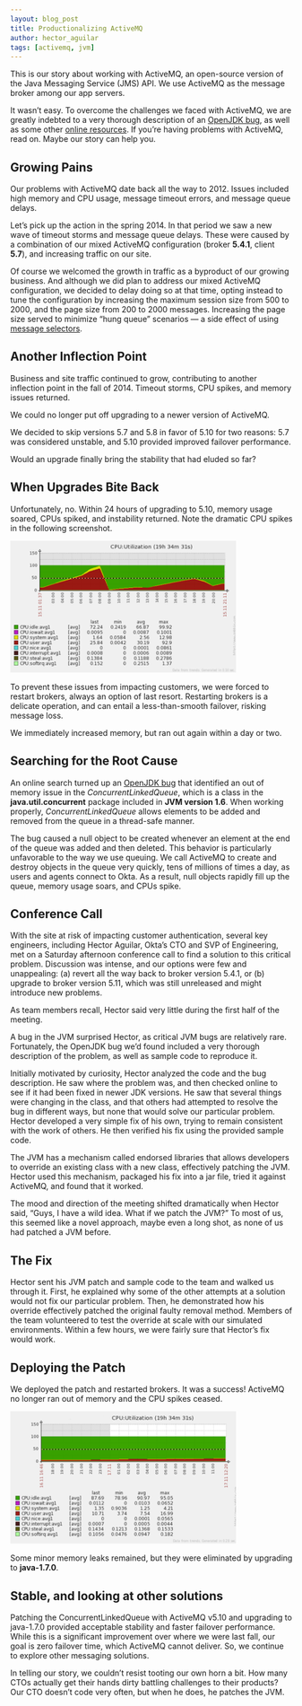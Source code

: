 ```yaml
---
layout: blog_post
title: Productionalizing ActiveMQ
author: hector_aguilar 
tags: [activemq, jvm]
---
```


This is our story about working with ActiveMQ, an open-source version of the Java Messaging Service (JMS) API. We use ActiveMQ as the message broker among our app servers.

It wasn’t easy. To overcome the challenges we faced with ActiveMQ, we are greatly indebted to a very thorough description of an [OpenJDK bug](https://bugs.openjdk.java.net/browse/JDK-8054446), as well as some other [online resources](https://svn.apache.org/repos/asf/harmony/standard/classlib/trunk/modules/concurrent/src/main/java/java/util/concurrent/ConcurrentLinkedQueue.java). If you’re having problems with ActiveMQ, read on. Maybe our story can help you.

## Growing Pains

Our problems with ActiveMQ date back all the way to 2012. Issues included high memory and CPU usage, message timeout errors, and message queue delays.

Let’s pick up the action in the spring 2014. In that period we saw a new wave of timeout storms and message queue delays. These were caused by a combination of our mixed ActiveMQ configuration (broker **5.4.1**, client **5.7**), and increasing traffic on our site.

Of course we welcomed the growth in traffic as a byproduct of our growing business. And although we did plan to address our mixed ActiveMQ configuration, we decided to delay doing so at that time, opting instead to tune the configuration by increasing the maximum session size from 500 to 2000, and the page size from 200 to 2000 messages. Increasing the page size served to minimize “hung queue” scenarios — a side effect of using [message selectors](http://docs.oracle.com/cd/E19798-01/821-1841/bncer/index.html).

## Another Inflection Point

Business and site traffic continued to grow, contributing to another inflection point in the fall of 2014. Timeout storms, CPU spikes, and memory issues returned.

We could no longer put off upgrading to a newer version of ActiveMQ.

We decided to skip versions 5.7 and 5.8 in favor of 5.10 for two reasons: 5.7 was considered unstable, and 5.10 provided improved failover performance.

Would an upgrade finally bring the stability that had eluded so far?

## When Upgrades Bite Back

Unfortunately, no. Within 24 hours of upgrading to 5.10, memory usage soared, CPUs spiked, and instability returned. Note the dramatic CPU spikes in the following screenshot.

<img style="width:80%" src="/assets/img/2015-05-08-productionalizing-active-mq-cpu-graph-1.png" alt="Active MQ CPU">

To prevent these issues from impacting customers, we were forced to restart brokers, always an option of
last resort. Restarting brokers is a delicate operation, and can entail a less-than-smooth failover,
risking message loss.

We immediately increased memory, but ran out again within a day or two.

## Searching for the Root Cause

An online search turned up an [OpenJDK bug](https://bugs.openjdk.java.net/browse/JDK-8054446) that identified an out of memory issue in the
_ConcurrentLinkedQueue_, which is a class in the **java.util.concurrent** package included in **JVM version 1.6**.
When working properly, _ConcurrentLinkedQueue_ allows elements to be added and removed from the queue in a
thread-safe manner.

The bug caused a null object to be created whenever an element at the end of the queue was added and
then deleted. This behavior is particularly unfavorable to the way we use queuing. We call ActiveMQ
to create and destroy objects in the queue very quickly, tens of millions of times a day, as users
and agents connect to Okta. As a result, null objects rapidly fill up the queue, memory usage soars,
and CPUs spike.

## Conference Call

With the site at risk of impacting customer authentication, several key engineers, including Hector
Aguilar, Okta’s CTO and SVP of Engineering, met on a Saturday afternoon conference call to find a
solution to this critical problem. Discussion was intense, and our options were few and unappealing:
(a) revert all the way back to broker version 5.4.1, or (b) upgrade to broker version 5.11, which
was still unreleased and might introduce new problems.

As team members recall, Hector said very little during the first half of the meeting.

A bug in the JVM surprised Hector, as critical JVM bugs are relatively rare. Fortunately, the
OpenJDK bug we’d found included a very thorough description of the problem, as well as sample code
to reproduce it.

Initially motivated by curiosity, Hector analyzed the code and the bug description. He saw where the
problem was, and then checked online to see if it had been fixed in newer JDK versions. He saw that
several things were changing in the class, and that others had attempted to resolve the bug in
different ways, but none that would solve our particular problem. Hector developed a very simple fix
of his own, trying to remain consistent with the work of others. He then verified his fix using the
provided sample code.

The JVM has a mechanism called endorsed libraries that allows developers to override an existing
class with a new class, effectively patching the JVM. Hector used this mechanism, packaged his fix
into a jar file, tried it against ActiveMQ, and found that it worked.

The mood and direction of the meeting shifted dramatically when Hector said, “Guys, I have a wild
idea. What if we patch the JVM?” To most of us, this seemed like a novel approach, maybe even a long
shot, as none of us had patched a JVM before.

## The Fix

Hector sent his JVM patch and sample code to the team and walked us through it. First, he explained
why some of the other attempts at a solution would not fix our particular problem. Then, he
demonstrated how his override effectively patched the original faulty removal method. Members of the
team volunteered to test the override at scale with our simulated environments. Within a few hours,
we were fairly sure that Hector’s fix would work.

## Deploying the Patch

We deployed the patch and restarted brokers. It was a success! ActiveMQ no longer ran out of memory
and the CPU spikes ceased.

<img style="width:80%" src="/assets/img/2015-05-08-productionalizing-active-mq-cpu-graph-2.png" alt="Active MQ CPU">

Some minor memory leaks remained, but they were eliminated by upgrading to **java-1.7.0**.

## Stable, and looking at other solutions

Patching the ConcurrentLinkedQueue with ActiveMQ v5.10 and upgrading to java-1.7.0 provided
acceptable stability and faster failover performance. While this is a significant improvement over
where we were last fall, our goal is zero failover time, which ActiveMQ cannot deliver. So, we
continue to explore other messaging solutions.

In telling our story, we couldn’t resist tooting our own horn a bit. How many CTOs actually get
their hands dirty battling challenges to their products? Our CTO doesn’t code very often, but when
he does, he patches the JVM.
